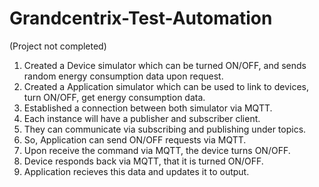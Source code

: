 # Grandcentrix-Test-Automation

(Project not completed)

1. Created a Device simulator which can be turned ON/OFF, and sends random energy consumption data upon request.
2. Created a Application simulator which can be used to link to devices, turn ON/OFF, get energy consumption data.
3. Established a connection between both simulator via MQTT.
4. Each instance will have a publisher and subscriber client.
5. They can communicate via subscribing and publishing under topics.
6. So, Application can send ON/OFF requests via MQTT.
7. Upon receive the command via MQTT, the device turns ON/OFF.
8. Device responds back via MQTT, that it is turned ON/OFF.
9. Application recieves this data and updates it to output.
